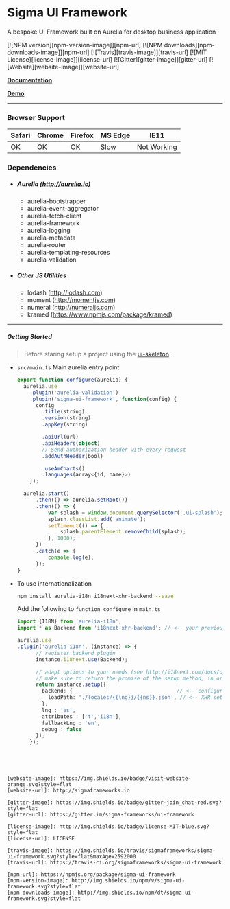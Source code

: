 # Sigma UI Framework

A bespoke UI Framework built on Aurelia for desktop business application


[![NPM version][npm-version-image]][npm-url]
[![NPM downloads][npm-downloads-image]][npm-url]
[![Travis][travis-image]][travis-url]
[![MIT License][license-image]][license-url]
[![Gitter][gitter-image]][gitter-url]
[![Website][website-image]][website-url]


**[Documentation](http://sigmaframeworks.io/docs/framework)**

**[Demo](http://demo.sigmaframeworks.io/)**

---

### Browser Support

|Safari|Chrome|Firefox|MS Edge|IE11|
|---|---|---|---|---|
|OK|OK|OK|Slow|Not Working|


### Dependencies

* ##### Aurelia (http://aurelia.io)
  * aurelia-bootstrapper
  * aurelia-event-aggregator
  * aurelia-fetch-client
  * aurelia-framework
  * aurelia-logging
  * aurelia-metadata
  * aurelia-router
  * aurelia-templating-resources
  * aurelia-validation

* ##### Other JS Utilities
  * lodash (http://lodash.com)
  * moment (http://momentjs.com)
  * numeral (http://numeraljs.com)
  * kramed (https://www.npmjs.com/package/kramed)


----

##### Getting Started

> Before staring setup a project using the [ui-skeleton](//github.com/sigmaframeworks/sigma-ui-skeleton).


* `src/main.ts` Main aurelia entry point

  ```ts
  export function configure(aurelia) {
    aurelia.use
      .plugin('aurelia-validation')
      .plugin('sigma-ui-framework', function(config) {
        config
          .title(string)
          .version(string)
          .appKey(string)

          .apiUrl(url)
          .apiHeaders(object)
          // Send authorization header with every request
          .addAuthHeader(bool)

          .useAmCharts()
          .languages(array<{id, name}>)
      });

    aurelia.start()
    	.then(() => aurelia.setRoot())
    	.then(() => {
    		var splash = window.document.querySelector('.ui-splash');
    		splash.classList.add('animate');
    		setTimeout(() => {
    			splash.parentElement.removeChild(splash);
    		}, 1000);
    	})
    	.catch(e => {
    		console.log(e);
    	});
  }
  ```

* To use internationalization

  ```bash
  npm install aurelia-i18n i18next-xhr-backend --save
  ```

  Add the following to `function configure` in `main.ts`
  ```ts
  import {I18N} from 'aurelia-i18n';
  import * as Backend from 'i18next-xhr-backend'; // <-- your previously installed backend plugin

  aurelia.use
  .plugin('aurelia-i18n', (instance) => {
        // register backend plugin
        instance.i18next.use(Backend);

        // adapt options to your needs (see http://i18next.com/docs/options/)
        // make sure to return the promise of the setup method, in order to guarantee proper loading
        return instance.setup({
          backend: {                                  // <-- configure backend settings
            loadPath: './locales/{{lng}}/{{ns}}.json', // <-- XHR settings for where to get the files from
          },
          lng : 'es',
          attributes : ['t','i18n'],
          fallbackLng : 'en',
          debug : false
        });
      });
```




[website-image]: https://img.shields.io/badge/visit-website-orange.svg?style=flat
[website-url]: http://sigmaframeworks.io

[gitter-image]: https://img.shields.io/badge/gitter-join_chat-red.svg?style=flat
[gitter-url]: https://gitter.im/sigma-frameworks/ui-framework

[license-image]: http://img.shields.io/badge/license-MIT-blue.svg?style=flat
[license-url]: LICENSE

[travis-image]: https://img.shields.io/travis/sigmaframeworks/sigma-ui-framework.svg?style=flat&maxAge=2592000
[travis-url]: https://travis-ci.org/sigmaframeworks/sigma-ui-framework

[npm-url]: https://npmjs.org/package/sigma-ui-framework
[npm-version-image]: http://img.shields.io/npm/v/sigma-ui-framework.svg?style=flat
[npm-downloads-image]: http://img.shields.io/npm/dt/sigma-ui-framework.svg?style=flat
